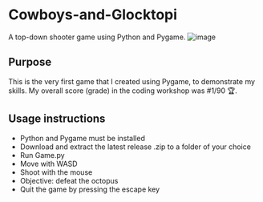 # Cowboys-and-Glocktopi
A top-down shooter game using Python and Pygame.
![image](https://github.com/AnhadSodhi/Cowboys-and-Glocktopi/assets/96636073/1886e5e5-99c5-41e5-8bc4-14424503cbcb)


## Purpose
This is the very first game that I created using Pygame, to demonstrate my skills.
My overall score (grade) in the coding workshop was #1/90 🏆.

## Usage instructions
* Python and Pygame must be installed
* Download and extract the latest release .zip to a folder of your choice
* Run Game.py
* Move with WASD
* Shoot with the mouse
* Objective: defeat the octopus
* Quit the game by pressing the escape key
